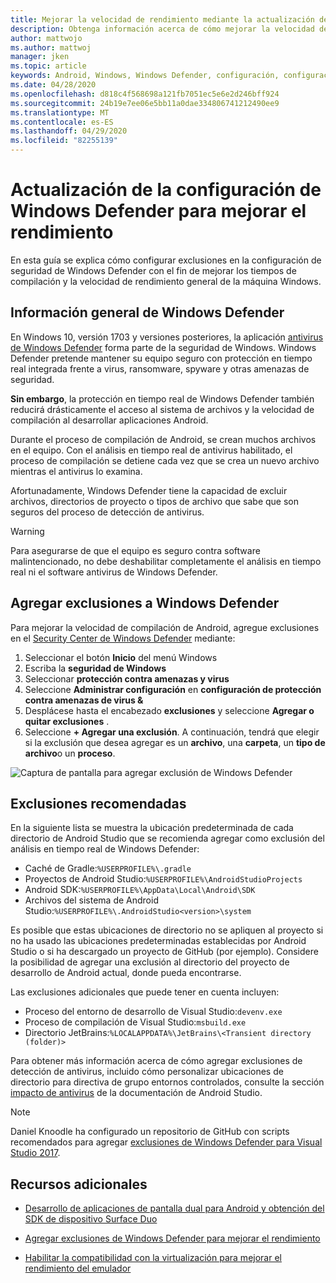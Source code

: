 ```yaml
---
title: Mejorar la velocidad de rendimiento mediante la actualización de la configuración de defender
description: Obtenga información acerca de cómo mejorar la velocidad de rendimiento y los tiempos de compilación actualizando la configuración de Windows Defender para excluir la comprobación de los tipos de archivo especificados.
author: mattwojo
ms.author: mattwoj
manager: jken
ms.topic: article
keywords: Android, Windows, Windows Defender, configuración, configuración, exclusiones,% USERPROFILE%, devenv. exe, rendimiento, velocidad, compilación, Gradle
ms.date: 04/28/2020
ms.openlocfilehash: d818c4f568698a121fb7051ec5e6e2d246bff924
ms.sourcegitcommit: 24b19e7ee06e5bb11a0dae334806741212490ee9
ms.translationtype: MT
ms.contentlocale: es-ES
ms.lasthandoff: 04/29/2020
ms.locfileid: "82255139"
---
```

# <a name="update-windows-defender-settings-to-improve-performance"></a>Actualización de la configuración de Windows Defender para mejorar el rendimiento

En esta guía se explica cómo configurar exclusiones en la configuración de seguridad de Windows Defender con el fin de mejorar los tiempos de compilación y la velocidad de rendimiento general de la máquina Windows.

## <a name="windows-defender-overview"></a>Información general de Windows Defender

En Windows 10, versión 1703 y versiones posteriores, la aplicación [antivirus de Windows Defender](https://docs.microsoft.com/windows/security/threat-protection/windows-defender-antivirus/windows-defender-security-center-antivirus) forma parte de la seguridad de Windows. Windows Defender pretende mantener su equipo seguro con protección en tiempo real integrada frente a virus, ransomware, spyware y otras amenazas de seguridad.

**Sin embargo**, la protección en tiempo real de Windows Defender también reducirá drásticamente el acceso al sistema de archivos y la velocidad de compilación al desarrollar aplicaciones Android.

Durante el proceso de compilación de Android, se crean muchos archivos en el equipo. Con el análisis en tiempo real de antivirus habilitado, el proceso de compilación se detiene cada vez que se crea un nuevo archivo mientras el antivirus lo examina.

Afortunadamente, Windows Defender tiene la capacidad de excluir archivos, directorios de proyecto o tipos de archivo que sabe que son seguros del proceso de detección de antivirus.

> [!WARNING]
> Para asegurarse de que el equipo es seguro contra software malintencionado, no debe deshabilitar completamente el análisis en tiempo real ni el software antivirus de Windows Defender.

## <a name="add-exclusions-to-windows-defender"></a>Agregar exclusiones a Windows Defender

Para mejorar la velocidad de compilación de Android, agregue exclusiones en el [Security Center de Windows Defender](windowsdefender://) mediante:

1. Seleccionar el botón **Inicio** del menú Windows
2. Escriba la **seguridad de Windows**
3. Seleccionar **protección contra amenazas y virus**
4. Seleccione **Administrar configuración** en **configuración de protección contra amenazas de virus &**
5. Desplácese hasta el encabezado **exclusiones** y seleccione **Agregar o quitar exclusiones** .
6. Seleccione **+ Agregar una exclusión**. A continuación, tendrá que elegir si la exclusión que desea agregar es un **archivo**, una **carpeta**, un **tipo de archivo**o un **proceso**.

![Captura de pantalla para agregar exclusión de Windows Defender](../images/windows-defender-exclusions.png)

## <a name="recommended-exclusions"></a>Exclusiones recomendadas

En la siguiente lista se muestra la ubicación predeterminada de cada directorio de Android Studio que se recomienda agregar como exclusión del análisis en tiempo real de Windows Defender:

- Caché de Gradle:`%USERPROFILE%\.gradle`
- Proyectos de Android Studio:`%USERPROFILE%\AndroidStudioProjects`
- Android SDK:`%USERPROFILE%\AppData\Local\Android\SDK`
- Archivos del sistema de Android Studio:`%USERPROFILE%\.AndroidStudio<version>\system`

Es posible que estas ubicaciones de directorio no se apliquen al proyecto si no ha usado las ubicaciones predeterminadas establecidas por Android Studio o si ha descargado un proyecto de GitHub (por ejemplo). Considere la posibilidad de agregar una exclusión al directorio del proyecto de desarrollo de Android actual, donde pueda encontrarse.

Las exclusiones adicionales que puede tener en cuenta incluyen:

- Proceso del entorno de desarrollo de Visual Studio:`devenv.exe`
- Proceso de compilación de Visual Studio:`msbuild.exe`
- Directorio JetBrains:`%LOCALAPPDATA%\JetBrains\<Transient directory (folder)>`

Para obtener más información acerca de cómo agregar exclusiones de detección de antivirus, incluido cómo personalizar ubicaciones de directorio para directiva de grupo entornos controlados, consulte la sección [impacto de antivirus](https://developer.android.com/studio/intro/studio-config#antivirus-impact) de la documentación de Android Studio.

> [!Note]
> Daniel Knoodle ha configurado un repositorio de GitHub con scripts recomendados para agregar [exclusiones de Windows Defender para Visual Studio 2017](https://gist.github.com/dknoodle/5a66b8b8a3f2243f4ca5c855b323cb7b#file-windows-defender-exclusions-vs-2017-ps1-L10).

## <a name="additional-resources"></a>Recursos adicionales

- [Desarrollo de aplicaciones de pantalla dual para Android y obtención del SDK de dispositivo Surface Duo](https://docs.microsoft.com/dual-screen/android/)

- [Agregar exclusiones de Windows Defender para mejorar el rendimiento](./defender-settings.md)

- [Habilitar la compatibilidad con la virtualización para mejorar el rendimiento del emulador](./emulator.md#enable-virtualization-support)

